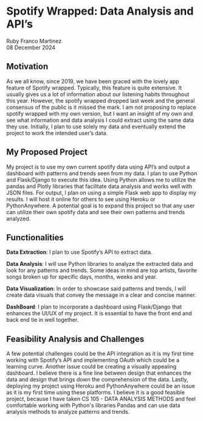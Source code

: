 # Spotify Wrapped: Data Analysis and API’s 
Ruby Franco Martinez<br>
08 December 2024

## Motivation
   As we all know, since 2019, we have been graced with the lovely app feature of Spotify wrapped. Typically, this feature is quite extensive. It usually gives us a lot of information about our listening habits throughout this year. However, the spotify wrapped dropped last week and the general consensus of the public is it missed the mark. I am not proposing to replace spotify wrapped with my own version, but I want an insight of my own and see what information and data analysis I could extract using the same data they use. Initially, I plan to use solely my data and eventually extend the project to work the intended user’s data. 

## My Proposed Project
  My project is to use my own current spotify data using API’s and output a dashboard with patterns and trends seen from my data. I plan to use Python and Flask/Django to execute this idea. Using Python allows me to utilize the pandas and Plotly libraries that facilitate data analysis and works well with JSON files. For output, I plan on using a simple Flask web app to display my results. I will host it online for others to see using Heroku or PythonAnywhere. 
	A potential goal is to expand this project so that any user can utilize their own spotify data and see their own patterns and trends analyzed. 

## Functionalities 
**Data Extraction**: I plan to use Spotify’s API to extract data. 


**Data Analysis**: 
  I will use Python libraries to analyze the extracted data and look for any patterns and trends. Some ideas in mind are top artists, favorite songs broken up for specific days, months, weeks and year.

  
**Data Visualization**: In order to showcase said patterns and trends, I will create data visuals that convey the message in a clear and concise manner.  

**DashBoard**: I plan to incorporate a dashboard using Flask/Django that enhances the UI/UX of my project. It is essential to have the front end and back end tie in well together.


## Feasibility Analysis and Challenges
 A few potential challenges could be the API integration as it is my first time working with Spotify’s API and implementing OAuth which could be a learning curve. Another issue could be creating a visually appealing dashboard. I believe there is a fine line between design that enhances the data and design that brings down the comprehension of the data. Lastly, deploying my project using Heroku and PythonAnywhere could be an issue as it is my first time using these platforms.
  I believe it is a good feasible project, because I have taken CS 105 - DATA ANALYSIS METHODS and feel comfortable working with Python's libraries Pandas and can use data analysis methods to analyze patterns and trends. 
